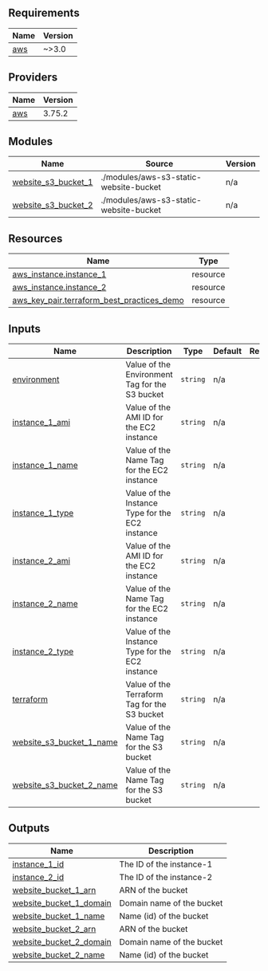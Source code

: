 <!-- BEGIN_TF_DOCS -->
## Requirements

| Name | Version |
|------|---------|
| <a name="requirement_aws"></a> [aws](#requirement\_aws) | ~>3.0 |

## Providers

| Name | Version |
|------|---------|
| <a name="provider_aws"></a> [aws](#provider\_aws) | 3.75.2 |

## Modules

| Name | Source | Version |
|------|--------|---------|
| <a name="module_website_s3_bucket_1"></a> [website\_s3\_bucket\_1](#module\_website\_s3\_bucket\_1) | ./modules/aws-s3-static-website-bucket | n/a |
| <a name="module_website_s3_bucket_2"></a> [website\_s3\_bucket\_2](#module\_website\_s3\_bucket\_2) | ./modules/aws-s3-static-website-bucket | n/a |

## Resources

| Name | Type |
|------|------|
| [aws_instance.instance_1](https://registry.terraform.io/providers/hashicorp/aws/latest/docs/resources/instance) | resource |
| [aws_instance.instance_2](https://registry.terraform.io/providers/hashicorp/aws/latest/docs/resources/instance) | resource |
| [aws_key_pair.terraform_best_practices_demo](https://registry.terraform.io/providers/hashicorp/aws/latest/docs/resources/key_pair) | resource |

## Inputs

| Name | Description | Type | Default | Required |
|------|-------------|------|---------|:--------:|
| <a name="input_environment"></a> [environment](#input\_environment) | Value of the Environment Tag for the S3 bucket | `string` | n/a | yes |
| <a name="input_instance_1_ami"></a> [instance\_1\_ami](#input\_instance\_1\_ami) | Value of the AMI ID for the EC2 instance | `string` | n/a | yes |
| <a name="input_instance_1_name"></a> [instance\_1\_name](#input\_instance\_1\_name) | Value of the Name Tag for the EC2 instance | `string` | n/a | yes |
| <a name="input_instance_1_type"></a> [instance\_1\_type](#input\_instance\_1\_type) | Value of the Instance Type for the EC2 instance | `string` | n/a | yes |
| <a name="input_instance_2_ami"></a> [instance\_2\_ami](#input\_instance\_2\_ami) | Value of the AMI ID for the EC2 instance | `string` | n/a | yes |
| <a name="input_instance_2_name"></a> [instance\_2\_name](#input\_instance\_2\_name) | Value of the Name Tag for the EC2 instance | `string` | n/a | yes |
| <a name="input_instance_2_type"></a> [instance\_2\_type](#input\_instance\_2\_type) | Value of the Instance Type for the EC2 instance | `string` | n/a | yes |
| <a name="input_terraform"></a> [terraform](#input\_terraform) | Value of the Terraform Tag for the S3 bucket | `string` | n/a | yes |
| <a name="input_website_s3_bucket_1_name"></a> [website\_s3\_bucket\_1\_name](#input\_website\_s3\_bucket\_1\_name) | Value of the Name Tag for the S3 bucket | `string` | n/a | yes |
| <a name="input_website_s3_bucket_2_name"></a> [website\_s3\_bucket\_2\_name](#input\_website\_s3\_bucket\_2\_name) | Value of the Name Tag for the S3 bucket | `string` | n/a | yes |

## Outputs

| Name | Description |
|------|-------------|
| <a name="output_instance_1_id"></a> [instance\_1\_id](#output\_instance\_1\_id) | The ID of the instance-1 |
| <a name="output_instance_2_id"></a> [instance\_2\_id](#output\_instance\_2\_id) | The ID of the instance-2 |
| <a name="output_website_bucket_1_arn"></a> [website\_bucket\_1\_arn](#output\_website\_bucket\_1\_arn) | ARN of the bucket |
| <a name="output_website_bucket_1_domain"></a> [website\_bucket\_1\_domain](#output\_website\_bucket\_1\_domain) | Domain name of the bucket |
| <a name="output_website_bucket_1_name"></a> [website\_bucket\_1\_name](#output\_website\_bucket\_1\_name) | Name (id) of the bucket |
| <a name="output_website_bucket_2_arn"></a> [website\_bucket\_2\_arn](#output\_website\_bucket\_2\_arn) | ARN of the bucket |
| <a name="output_website_bucket_2_domain"></a> [website\_bucket\_2\_domain](#output\_website\_bucket\_2\_domain) | Domain name of the bucket |
| <a name="output_website_bucket_2_name"></a> [website\_bucket\_2\_name](#output\_website\_bucket\_2\_name) | Name (id) of the bucket |
<!-- END_TF_DOCS -->